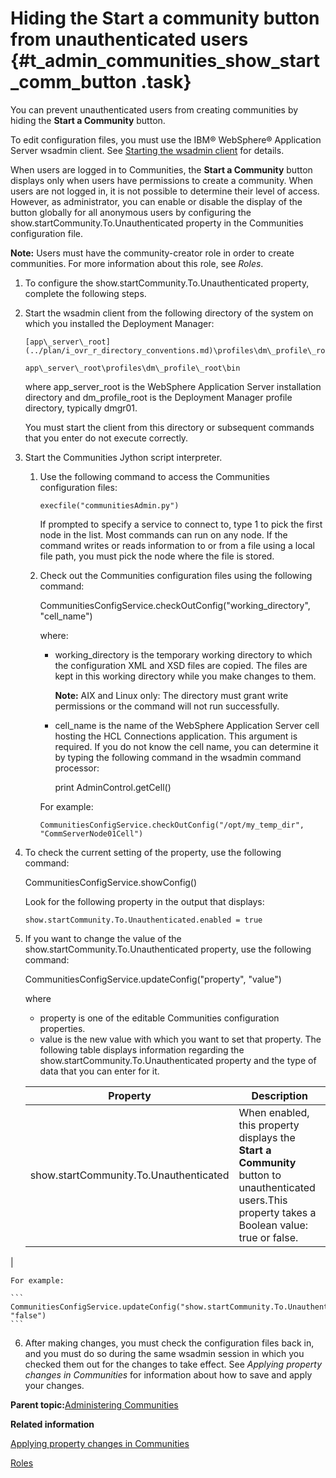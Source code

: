 # Hiding the Start a community button from unauthenticated users {#t_admin_communities_show_start_comm_button .task}

You can prevent unauthenticated users from creating communities by hiding the **Start a Community** button.

To edit configuration files, you must use the IBM® WebSphere® Application Server wsadmin client. See [Starting the wsadmin client](t_admin_wsadmin_starting.md) for details.

When users are logged in to Communities, the **Start a Community** button displays only when users have permissions to create a community. When users are not logged in, it is not possible to determine their level of access. However, as administrator, you can enable or disable the display of the button globally for all anonymous users by configuring the show.startCommunity.To.Unauthenticated property in the Communities configuration file.

**Note:** Users must have the community-creator role in order to create communities. For more information about this role, see *Roles*.

1.  To configure the show.startCommunity.To.Unauthenticated property, complete the following steps.
2.  Start the wsadmin client from the following directory of the system on which you installed the Deployment Manager:

    ```
    [app\_server\_root](../plan/i_ovr_r_directory_conventions.md)\profiles\dm\_profile\_root\bin
    ```

    ```
    app\_server\_root\profiles\dm\_profile\_root\bin
    ```

    where app\_server\_root is the WebSphere Application Server installation directory and dm\_profile\_root is the Deployment Manager profile directory, typically dmgr01.

    You must start the client from this directory or subsequent commands that you enter do not execute correctly.

3.  Start the Communities Jython script interpreter.

    1.  Use the following command to access the Communities configuration files:

        ```
        execfile("communitiesAdmin.py")
        ```

        If prompted to specify a service to connect to, type 1 to pick the first node in the list. Most commands can run on any node. If the command writes or reads information to or from a file using a local file path, you must pick the node where the file is stored.

    2.  Check out the Communities configuration files using the following command:

        CommunitiesConfigService.checkOutConfig\("working\_directory", "cell\_name"\)

        where:

        -   working\_directory is the temporary working directory to which the configuration XML and XSD files are copied. The files are kept in this working directory while you make changes to them.

            **Note:** AIX and Linux only: The directory must grant write permissions or the command will not run successfully.

        -   cell\_name is the name of the WebSphere Application Server cell hosting the HCL Connections application. This argument is required. If you do not know the cell name, you can determine it by typing the following command in the wsadmin command processor:

            print AdminControl.getCell\(\)

        For example:

        ```
        CommunitiesConfigService.checkOutConfig("/opt/my_temp_dir", "CommServerNode01Cell")
        ```

4.  To check the current setting of the property, use the following command:

    CommunitiesConfigService.showConfig\(\)

    Look for the following property in the output that displays:

    ```
    show.startCommunity.To.Unauthenticated.enabled = true
    ```

5.  If you want to change the value of the show.startCommunity.To.Unauthenticated property, use the following command:

    CommunitiesConfigService.updateConfig\("property", "value"\)

    where

    -   property is one of the editable Communities configuration properties.
    -   value is the new value with which you want to set that property.
    The following table displays information regarding the show.startCommunity.To.Unauthenticated property and the type of data that you can enter for it.

    |Property|Description|
    |--------|-----------|
    |show.startCommunity.To.Unauthenticated|When enabled, this property displays the **Start a Community** button to unauthenticated users.This property takes a Boolean value: true or false.

|

    For example:

    ```
    CommunitiesConfigService.updateConfig("show.startCommunity.To.Unauthenticated", "false")
    ```

6.  After making changes, you must check the configuration files back in, and you must do so during the same wsadmin session in which you checked them out for the changes to take effect. See *Applying property changes in Communities* for information about how to save and apply your changes.


**Parent topic:**[Administering Communities](../admin/c_admin_communities_intro.md)

**Related information**  


[Applying property changes in Communities](../admin/t_admin_communities_save_changes.md)

[Roles](../admin/r_admin_common_user_roles.md)

